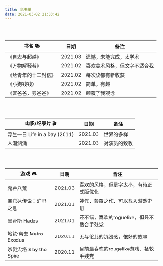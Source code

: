 ```yaml
---
title: 影书单
date: 2021-03-02 21:03:42
---
```


<br>
<br>

| 书名 📚               | 日期    | 备注                         |
| -------------------- | ------- | ---------------------------- |
| 《自卑与超越》       | 2021.03 | 遗憾，未能完成，太学术       |
| 《万物解释者》       | 2021.02 | 喜欢美术风格，但文字不适合我 |
| 《给青年的十二封信》 | 2021.02 | 每次读都有新收获             |
| 《小狗钱钱》         | 2021.02 | 简单，有趣                   |
| 《富爸爸，穷爸爸》   | 2021.02 | 颠覆了我观念                 |


<br>
<br>

| 电影/纪录片 🎬                 | 日期    | 备注         |
| ----------------------------- | ------- | ------------ |
| 浮生一日 Life in a Day (2011) | 2021.03 | 世界的多样   |
| 人潮汹涌                      | 2021.03 | 对演员的致敬 |


<br>
<br>

| 游戏 🎮                  | 日期    | 备注                                      |
| ----------------------- | ------- | ----------------------------------------- |
| 鬼谷八荒                | 2021.03 | 喜欢的风格，但是字太小，有待正式版优化    |
| 塞尔达传说：旷野之息    | 2021.01 | 神作，颠覆之作，可以载入游戏史册          |
| 黑帝斯 Hades            | 2021.01 | 还不错，喜欢的roguelike，但是不适合手残党 |
| 地铁:离去 Metro Exodus  | 2020.11 | 无与伦比的沉浸感，很好的故事              |
| 杀戮尖塔 Slay the Spire | 2020.11 | 目前最喜欢的rougelike游戏，拯救手残党     |



